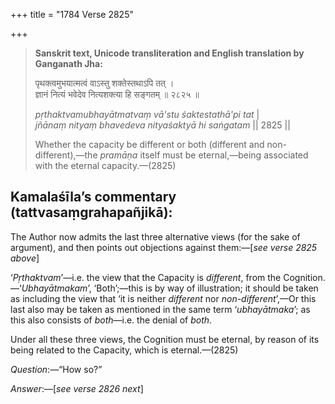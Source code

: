 +++
title = "1784 Verse 2825"

+++
> **Sanskrit text, Unicode transliteration and English translation by Ganganath Jha:** 
>
> पृथक्त्वमुभयात्मत्वं वाऽस्तु शक्तेस्तथाऽपि तत् ।  
> ज्ञानं नित्यं भवेदेव नित्यशक्त्या हि सङ्गतम् ॥ २८२५ ॥ 
>
> *pṛthaktvamubhayātmatvaṃ vā'stu śaktestathā'pi tat* \|  
> *jñānaṃ nityaṃ bhavedeva nityaśaktyā hi saṅgatam* \|\| 2825 \|\| 
>
> Whether the capacity be different or both (different and non-different),—the *pramāṇa* itself must be eternal,—being associated with the eternal capacity.—(2825)



## Kamalaśīla’s commentary (tattvasaṃgrahapañjikā):

The Author now admits the last three alternative views (for the sake of argument), and then points out objections against them:—[*see verse 2825 above*]

‘*Pṛthaktvam*’—i.e. the view that the Capacity is *different*, from the Cognition.—‘*Ubhayātmakam*’, ‘Both’;—this is by way of illustration; it should be taken as including the view that ‘it is neither *different* nor *non-different*’,—Or this last also may be taken as mentioned in the same term ‘*ubhayātmaka*’; as this also consists of *both*—i.e. the denial of *both*.

Under all these three views, the Cognition must be eternal, by reason of its being related to the Capacity, which is eternal.—(2825)

*Question*:—“How so?”

*Answer*:—[*see verse 2826 next*]


